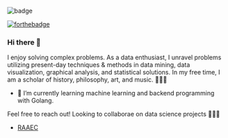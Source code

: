 ![badge](https://img.shields.io/badge/Powered%20by-truth--compassion--tolerance-blue)

[![forthebadge](https://forthebadge.com/images/badges/built-with-love.svg)](https://forthebadge.com) 

### Hi there 👋

I enjoy solving complex problems. As a data enthusiast, I unravel problems utilizing present-day techniques & methods in data mining, data visualization, graphical analysis, and statistical solutions. In my free time, I am a scholar of history, philosophy, art, and music. 🙇🏽‍♂️

- 🌱 I’m currently learning machine learning and backend programming with Golang.

Feel free to reach out! Looking to collaborae on data science projects 👨🏽‍💻

- [RAAEC](https://rumiallbert.tk)

